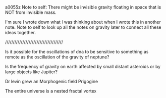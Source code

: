 a0055z
Note to self: There might be invisible gravity floating in space that is NOT from invisible mass. 

I'm sure I wrote down what I was thinking about when I wrote this in another note. Note to self to look up all the notes on gravity later to connect all these ideas together.

/////////////////////////////////////

Is it possible for the oscillations of dna to be sensitive to something as remote as the oscillation of the gravity of neptune?

Is the frequency of gravity on earth affected by small distant asteroids or by large objects like Jupiter?

Dr levin grew an Morphogenic field Prigogine

The entire universe is a nested fractal vortex
